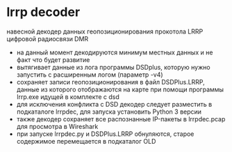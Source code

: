 #   lrrp decoder  

навесной декодер данных геопозиционирования прокотола LRRP цифровой радиосвязи DMR

- на данный момент декодируются минимум местных данных и не факт что будет развитие
- вытягивает данные из лога программы DSDplus, которую нужно запустить с расширенным логом (параметр -v4)
- сохраняет записи геопозиционирования в файл DSDPlus.LRRP, данные из которого отображаются на карте при помощи программы lrrp.exe идущей в комплекте с dsd
- для исключения конфликта с DSD декодер следует разместить в подкаталоге lrrpdec, для запуска установить Python 3 версии
- также декодер сохраняет все распознанные IP-пакеты в lrrpdec.pcap для просмотра в Wireshark
- при запуске lrrpdec.py и DSDPlus.LRRP обнуляются, старое содержимое перемещается в подкаталог OLD



    

 